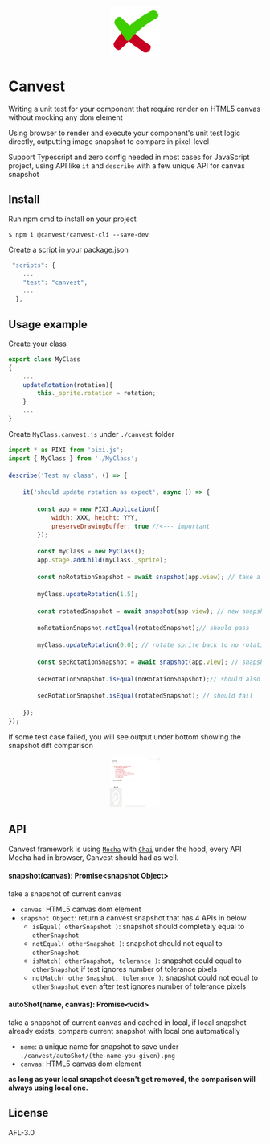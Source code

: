 <p align="center"><img height="100px" width="100px" src="https://raw.githubusercontent.com/TyrealGray/Canvest/master/canvest.png"></p>


# Canvest

Writing a unit test for your component that require render on HTML5 canvas without mocking any dom element

Using browser to render and execute your component's unit test logic directly, outputting image snapshot to compare in pixel-level

Support Typescript and zero config needed in most cases for JavaScript project, using API like `it` and `describe` with a few unique API for canvas snapshot

## Install
Run npm cmd to install on your project
```
$ npm i @canvest/canvest-cli --save-dev
```
Create a script in your package.json
```javascript
 "scripts": {
    ...
    "test": "canvest",
    ...
  },
```

## Usage example
Create your class
```javascript
export class MyClass
{
 	...
 	updateRotation(rotation){
 		this._sprite.rotation = rotation;
 	}
 	...
}
```
Create `MyClass.canvest.js` under `./canvest` folder
```javascript
import * as PIXI from 'pixi.js';
import { MyClass } from './MyClass';

describe('Test my class', () => {

	it('should update rotation as expect', async () => {

		const app = new PIXI.Application({
			width: XXX, height: YYY,
			preserveDrawingBuffer: true //<--- important
		});
		
		const myClass = new MyClass();
		app.stage.addChild(myClass._sprite);
		
		const noRotationSnapshot = await snapshot(app.view); // take a snapshot of current canvas with sprite without rotation
		
		myClass.updateRotation(1.5);
		
		const rotatedSnapshot = await snapshot(app.view); // new snapshot for current canvas with sprite rotate at 1.5
		
		noRotationSnapshot.notEqual(rotatedSnapshot);// should pass
		
		myClass.updateRotation(0.0); // rotate sprite back to no rotation
		
		const secRotationSnapshot = await snapshot(app.view); // snapshot canvas again
		
		secRotationSnapshot.isEqual(noRotationSnapshot);// should also pass
		
		secRotationSnapshot.isEqual(rotatedSnapshot); // should fail
		
	});
});
```
If some test case failed, you will see output under bottom showing the snapshot diff comparison 

<p align="center"><img height="100px" width="100px" src="https://raw.githubusercontent.com/TyrealGray/Canvest/master/showcase.png"></p>

## API
Canvest framework is using [`Mocha`](https://mochajs.org/) with [`Chai`](https://www.chaijs.com/) under the hood, every API Mocha had in browser, Canvest should had as well.

#### **snapshot(canvas): Promise\<snapshot Object>**
take a snapshot of current canvas

- `canvas`: HTML5 canvas dom element
- `snapshot Object`: return a canvest snapshot that has 4 APIs in below
    - `isEqual( otherSnapshot )`: snapshot should completely equal to `otherSnapshot`
    - `notEqual( otherSnapshot )`: snapshot should not equal to `otherSnapshot`
    - `isMatch( otherSnapshot, tolerance )`: snapshot could equal to `otherSnapshot` if test ignores number of tolerance pixels
    - `notMatch( otherSnapshot, tolerance )`: snapshot could not equal to `otherSnapshot` even after test ignores number of tolerance pixels

#### **autoShot(name, canvas): Promise\<void>**
take a snapshot of current canvas and cached in local, if local snapshot already exists, compare current snapshot with local one automatically

- `name`: a unique name for snapshot to save under `./canvest/autoShot/(the-name-you-given).png`
- `canvas`: HTML5 canvas dom element

**as long as your local snapshot doesn't get removed, the comparison will always using local one.**

## License
AFL-3.0